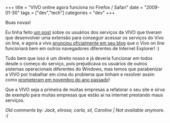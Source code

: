 +++
title = "VIVO online agora funciona no Firefox / Safari"
date = "2009-01-30"
tags = ["dev","tech"]
categories = "dev"
+++

Boas novas!

Eu tinha feito [um post](http://pothix.com/blog/development/usuarios-resolvem-os-problemas-da-vivo "Usuários resolvem problemas da VIVO")
sobre os usuários dos serviços da VIVO que tiveram que desenvolver uma
extensão para conseguir acessar os serviços do Vivo on line, e agora a
vivo [anunciou oficialmente em seu blog](http://www.vivoblog.com.br/vivo-online-no-firefox-e-no-safari.html "Vivo on line funciona em Firefox e Safari")
que o Vivo on line funcionará bem em outros navegadores diferentes de
Internet Explorer!  :)

Tudo bem que isso é um direito nosso e já deveria funcionar em todos
desde o começo do serviço, pois prejudicava os usuários de outros
sistemas operacionais diferentes do Windows, mas temos que parabenizar
a VIVO por trabalhar em cima do problema que tinham e resolver assim
como [prometeram em novembro do ano passado](http://www.vivoblog.com.br/sobre-a-compatibilidade-do-firefox.html "Promessa da VIVO")!

Que a VIVO seja a primeira de muitas empresas a refatorar o seu site e
sirva de exemplo para muitas empresas que estão aí na internet
prestando maus serviços.



_Old comments by: Jack, elirosa, carla, sil, Caroline | Not available anymore. :(_
